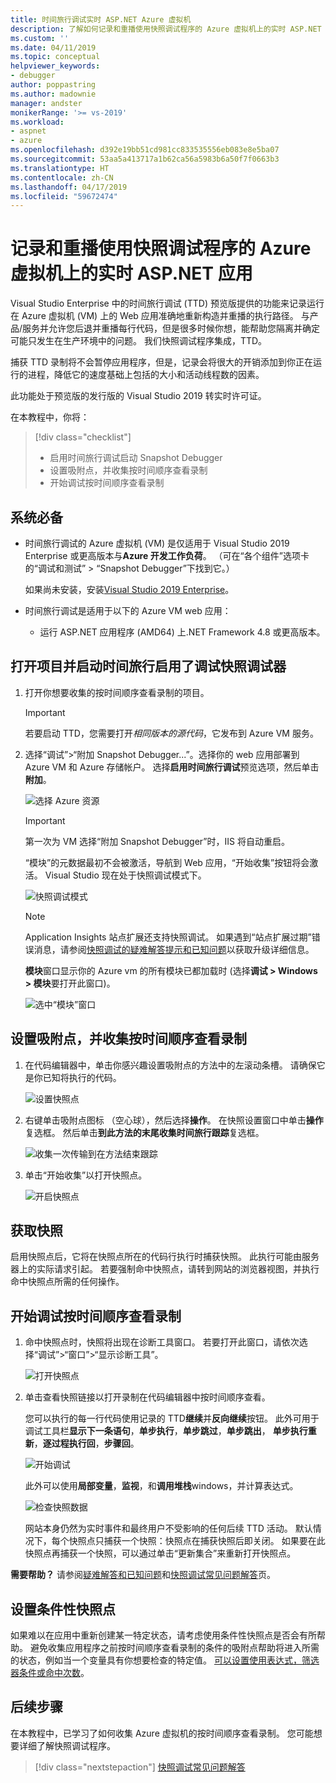 ```yaml
---
title: 时间旅行调试实时 ASP.NET Azure 虚拟机
description: 了解如何记录和重播使用快照调试程序的 Azure 虚拟机上的实时 ASP.NET 应用。
ms.custom: ''
ms.date: 04/11/2019
ms.topic: conceptual
helpviewer_keywords:
- debugger
author: poppastring
ms.author: madownie
manager: andster
monikerRange: '>= vs-2019'
ms.workload:
- aspnet
- azure
ms.openlocfilehash: d392e19bb51cd981cc833535556eb083e8e5ba07
ms.sourcegitcommit: 53aa5a413717a1b62ca56a5983b6a50f7f0663b3
ms.translationtype: HT
ms.contentlocale: zh-CN
ms.lasthandoff: 04/17/2019
ms.locfileid: "59672474"
---
```

# <a name="record-and-replay-live-aspnet-apps-on-azure-virtual-machines-using-the-snapshot-debugger"></a>记录和重播使用快照调试程序的 Azure 虚拟机上的实时 ASP.NET 应用

Visual Studio Enterprise 中的时间旅行调试 (TTD) 预览版提供的功能来记录运行在 Azure 虚拟机 (VM) 上的 Web 应用准确地重新构造并重播的执行路径。 与产品/服务并允许您后退并重播每行代码，但是很多时候你想，能帮助您隔离并确定可能只发生在生产环境中的问题。 我们快照调试程序集成，TTD。

捕获 TTD 录制将不会暂停应用程序，但是，记录会将很大的开销添加到你正在运行的进程，降低它的速度基础上包括的大小和活动线程数的因素。

此功能处于预览版的发行版的 Visual Studio 2019 转实时许可证。

在本教程中，你将：

> [!div class="checklist"]
> * 启用时间旅行调试启动 Snapshot Debugger
> * 设置吸附点，并收集按时间顺序查看录制
> * 开始调试按时间顺序查看录制

## <a name="prerequisites"></a>系统必备

* 时间旅行调试的 Azure 虚拟机 (VM) 是仅适用于 Visual Studio 2019 Enterprise 或更高版本与**Azure 开发工作负荷**。 （可在“各个组件”选项卡的“调试和测试” > “Snapshot Debugger”下找到它。）

    如果尚未安装，安装[Visual Studio 2019 Enterprise](https://visualstudio.microsoft.com/vs/)。

* 时间旅行调试是适用于以下的 Azure VM web 应用：
  * 运行 ASP.NET 应用程序 (AMD64) 上.NET Framework 4.8 或更高版本。

## <a name="open-your-project-and-start-the-snapshot-debugger-with-time-travel-debugging-enabled"></a>打开项目并启动时间旅行启用了调试快照调试器

1. 打开你想要收集的按时间顺序查看录制的项目。

    > [!IMPORTANT]
    > 若要启动 TTD，您需要打开*相同版本的源代码*，它发布到 Azure VM 服务。

1. 选择“调试”>“附加 Snapshot Debugger...”。选择你的 web 应用部署到 Azure VM 和 Azure 存储帐户。 选择**启用时间旅行调试**预览选项，然后单击**附加**。

      ![选择 Azure 资源](../debugger/media/time-travel-debugging-select-azure-resource-vm.png)

    > [!IMPORTANT]
    > 第一次为 VM 选择“附加 Snapshot Debugger”时，IIS 将自动重启。

    “模块”的元数据最初不会被激活，导航到 Web 应用，“开始收集”按钮将会激活。 Visual Studio 现在处于快照调试模式下。

   ![快照调试模式](../debugger/media/snapshot-message.png)

    > [!NOTE]
    > Application Insights 站点扩展还支持快照调试。 如果遇到“站点扩展过期”错误消息，请参阅[快照调试的疑难解答提示和已知问题](../debugger/debug-live-azure-apps-troubleshooting.md)以获取升级详细信息。

   **模块**窗口显示你的 Azure vm 的所有模块已都加载时 (选择**调试 > Windows > 模块**要打开此窗口)。

   ![选中“模块”窗口](../debugger/media/snapshot-modules.png)

## <a name="set-a-snappoint-and-collect-a-time-travel-recording"></a>设置吸附点，并收集按时间顺序查看录制

1. 在代码编辑器中，单击你感兴趣设置吸附点的方法中的左滚动条槽。 请确保它是你已知将执行的代码。

   ![设置快照点](../debugger/media/time-travel-debugging-set-snappoint-settings.png)

1. 右键单击吸附点图标 （空心球），然后选择**操作**。 在快照设置窗口中单击**操作**复选框。 然后单击**到此方法的末尾收集时间旅行跟踪**复选框。

   ![收集一次传输到在方法结束跟踪](../debugger/media/time-travel-debugging-set-snappoint-action.png)

1. 单击“开始收集”以打开快照点。

   ![开启快照点](../debugger/media/snapshot-start-collection.png)

## <a name="take-a-snapshot"></a>获取快照

启用快照点后，它将在快照点所在的代码行执行时捕获快照。 此执行可能由服务器上的实际请求引起。 若要强制命中快照点，请转到网站的浏览器视图，并执行命中快照点所需的任何操作。

## <a name="start-debugging-a-time-travel-recording"></a>开始调试按时间顺序查看录制

1. 命中快照点时，快照将出现在诊断工具窗口。 若要打开此窗口，请依次选择“调试”>“窗口”>“显示诊断工具”。

   ![打开快照点](../debugger/media/snapshot-diagsession-window.png)

1. 单击查看快照链接以打开录制在代码编辑器中按时间顺序查看。
  
   您可以执行的每一行代码使用记录的 TTD**继续**并**反向继续**按钮。 此外可用于调试工具栏**显示下一条语句**，**单步执行**，**单步跳过**，**单步跳出**， **单步执行重新**，**逐过程执行回**，**步骤回**。

   ![开始调试](../debugger/media/time-travel-debugging-step-commands.png)

   此外可以使用**局部变量**，**监视**，和**调用堆栈**windows，并计算表达式。

   ![检查快照数据](../debugger/media/time-travel-debugging-start-debugging.png)

    网站本身仍然为实时事件和最终用户不受影响的任何后续 TTD 活动。 默认情况下，每个快照点只捕获一个快照：快照点在捕获快照后即关闭。 如果要在此快照点再捕获一个快照，可以通过单击“更新集合”来重新打开快照点。

**需要帮助？** 请参阅[疑难解答和已知问题](../debugger/debug-live-azure-apps-troubleshooting.md)和[快照调试常见问题解答](../debugger/debug-live-azure-apps-faq.md)页。

## <a name="set-a-conditional-snappoint"></a>设置条件性快照点

如果难以在应用中重新创建某一特定状态，请考虑使用条件性快照点是否会有所帮助。 避免收集应用程序之前按时间顺序查看录制的条件的吸附点帮助将进入所需的状态，例如当一个变量具有你想要检查的特定值。 [可以设置使用表达式，筛选器条件或命中次数](../debugger/debug-live-azure-apps-troubleshooting.md)。

## <a name="next-steps"></a>后续步骤

在本教程中，已学习了如何收集 Azure 虚拟机的按时间顺序查看录制。 您可能想要详细了解快照调试程序。

> [!div class="nextstepaction"]
> [快照调试常见问题解答](../debugger/debug-live-azure-apps-faq.md)